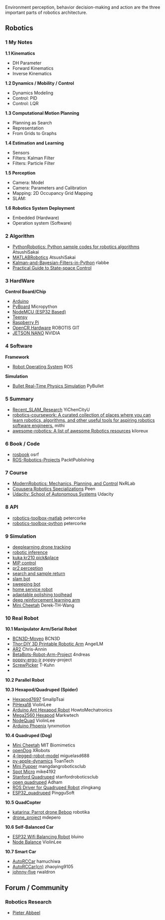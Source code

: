Environment perception, behavior decision-making and action are the three important parts of robotics architecture. 

## Robotics   
### 1 My Notes
**1.1 Kinematics**

- DH Parameter    
- Forward Kinematics    
- Inverse Kinematics    


**1.2 Dynamics / Mobility / Control**

- Dynamics Modeling   
- Control: PID   
- Control: LQR   


**1.3 Computational Motion Planning**

- Planning as Search   
- Representation    
- From Grids to Graphs   


**1.4 Estimation and Learning**  

- Sensors   
- Filters: Kalman Filter   
- Filters: Particle Filter      


    
**1.5 Perception**    

- Camera: Model  
- Camera: Parameters and Calibration   
- Mapping: 2D Occupancy Grid Mapping   
- SLAM:    


**1.6 Robotics System Deployment**  

- Embedded (Hardware)
- Operation system (Software)

### 2 Algorithm  
- [PythonRobotics: Python sample codes for robotics algorithms](https://github.com/AtsushiSakai/PythonRobotics) AtsushiSakai
- [MATLABRobotics](https://github.com/AtsushiSakai/MATLABRobotics) AtsushiSakai
- [Kalman-and-Bayesian-Filters-in-Python](https://github.com/rlabbe/Kalman-and-Bayesian-Filters-in-Python) rlabbe
- [Practical Guide to State-space Control](https://github.com/calcmogul/state-space-guide)


### 3 HardWare

**Control Board/Chip**  

- [Arduino](https://www.arduino.cc/)
- [PyBoard](http://micropython.org/) Micropython   
- [NodeMCU (ESP32 Based)](https://nodemcu.readthedocs.io/en/release/)   
- [Teensy](https://www.pjrc.com/teensy/)   
- [Raspberry Pi](https://www.raspberrypi.org/)  
- [OpenCR Hardware](https://github.com/ViolinLee/OpenCR-Hardware) ROBOTIS GIT
- [JETSON NANO](https://www.nvidia.com/en-us/autonomous-machines/embedded-systems/jetson-nano/) NVIDIA   


### 4 Software
**Framework**   
- [Robot Operating System](https://www.ros.org/) ROS

**Simulation**   
- [Bullet Real-Time Physics Simulation](https://pybullet.org/wordpress/) PyBullet

### 5 Summary
- [Recent_SLAM_Research](https://github.com/YiChenCityU/Recent_SLAM_Research) YiChenCityU
- [robotics-coursework: A curated collection of places where you can learn robotics, algorithms, and other useful tools for aspiring robotics software engineers.](https://github.com/mithi/robotics-coursework) mithi
- [awesome-robotics: A list of awesome Robotics resources](https://github.com/kiloreux/awesome-robotics) kiloreux



### 6 Book / Code
- [rosbook](https://github.com/osrf/rosbook) osrf
- [ROS-Robotics-Projects](https://github.com/PacktPublishing/ROS-Robotics-Projects) PacktPublishing

### 7 Course

- [ModernRobotics: Mechanics, Planning, and Control](https://github.com/NxRLab/ModernRobotics) NxRLab
- [Couusera Robotics Specializations](https://www.coursera.org/specializations/robotics) Peen
- [Udacity: School of Autonomous Systems](https://www.udacity.com/school-of-autonomous-systems) Udacity

### 8 API
- [robotics-toolbox-matlab](https://github.com/petercorke/robotics-toolbox-matlab) petercorke
- [robotics-toolbox-python](https://github.com/petercorke/robotics-toolbox-python) petercorke

### 9 Simulation
- [deeplearning drone tracking](projects/deeplearning_drone_tracking)   
- [robotic inference](projects/robotic_inference)   
- [kuka kr210 pick&place](projects/kuka_kr210_pick&place)   
- [MIP control](projects/MIP_control)   
- [pr2 perception](projects/pr2_perception)   
- [search and sample return](projects/search_and_sample_return)   
- [slam bot](projects/slam_bot)   
- [sweeping bot](projects/sweeping_bot_localization)     
- [home service robot](projects/home_service_robot)   
- [adaptable polishing toolhead](projects/adaptable_polishing_toolhead)   
- [deep reinforcement learning arm](projects/deep_reinforcement_learning_arm)   
- [Mini Cheetah](https://github.com/Derek-TH-Wang/quadruped_ctrl) Derek-TH-Wang


### 10 Real Robot

**10.1 Manipulator Arm/Serial Robot**

- [BCN3D-Moveo](https://github.com/BCN3D/BCN3D-Moveo) BCN3D
- [Thor:DIY 3D Printable Robotic Arm](https://github.com/AngelLM/Thor) AngelLM
- [AR2](https://github.com/Chris-Annin/AR2) Chris-Annin
- [BetaBots-Robot-Arm-Project](https://github.com/4ndreas/BetaBots-Robot-Arm-Project) 4ndreas
- [poppy-ergo-jr](https://github.com/poppy-project/poppy-ergo-jr) poppy-project
- [ScrewPicker](https://github.com/T-Kuhn/ScrewPicker) T-Kuhn
- []() 

**10.2 Parallel Robot**



**10.3 Hexapod/Quadruped (Spider)**   

- [Hexapod7697](https://github.com/SmallpTsai/hexapod-v2-7697) SmallpTsai
- [PiHexa18](https://github.com/ViolinLee/PiHexa18) ViolinLee
- [Arduino Ant Hexapod Robot](https://howtomechatronics.com/projects/arduino-ant-hexapod-robot/) HowtoMechatronics
- [Mega2560 Hexapod](https://markwtech.com/robots/hexapod/) Markwtech
- [NodeQuad](https://github.com/ViolinLee/NodeQuad12-MicroPython) ViolinLee
- [Arduino Phoenix](https://github.com/KurtE/Arduino_Phoenix_Parts) lynxmotion

**10.4 Quadruped (Dog)**   

- [Mini Cheetah](https://github.com/mit-biomimetics/Cheetah-Software) MIT Biomimetics
- [openDog](https://github.com/XRobots/openDog) XRobots
- [4-legged-robot-model](https://github.com/miguelasd688/4-legged-robot-model) miguelasd688
- [py-apple-dynamics](https://github.com/ToanTech/py-apple-dynamics) ToanTech
- [Mini Pupper](https://github.com/mangdangroboticsclub/QuadrupedRobot) mangdangroboticsclub 
- [Spot Micro](https://github.com/mike4192/spotMicro) mike4192
- [Stanford Quadruped](https://github.com/stanfordroboticsclub/StanfordQuadruped) stanfordroboticsclub
- [open quadruped](https://github.com/adham-elarabawy/open-quadruped) Adham
- [ROS Driver for Quadruped Robot](https://github.com/zlingkang/quadruped_9g) zlingkang
- [ESP32_quadruped](https://github.com/PingguSoft/esp32_quadruped) PingguSoft


**10.5 QuadCopter**

- [katarina: Parrot drone Bebop](https://github.com/robotika/katarina) robotika
- [drone_project](https://github.com/mdepero/drone_project) mdepero

**10.6 Self-Balanced Car**

- [ESP32 Wifi Balancing Robot](https://github.com/bluino/esp32_wifi_balancing_robot) bluino
- [Node Balance](https://github.com/ViolinLee/NodeBlalance-C) ViolinLee

**10.7 Smart Car**

- [AutoRCCar](https://github.com/hamuchiwa/AutoRCCar) hamuchiwa
- [AutoRCCar(cn)](https://github.com/zhaoying9105/AutoRCCar) zhaoying9105
- [johnny-five](https://github.com/rwaldron/johnny-five) rwaldron

## Forum / Community 
### Robotics Research
- [Pieter Abbeel](http://people.eecs.berkeley.edu/~pabbeel/)











